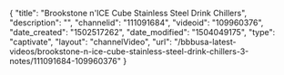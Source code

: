 {
    "title": "Brookstone n'ICE Cube Stainless Steel Drink Chillers",
    "description": "",
    "channelid": "111091684",
    "videoid": "109960376",
    "date_created": "1502517262",
    "date_modified": "1504049175",
    "type": "captivate",
    "layout": "channelVideo",
    "url": "\/bbbusa-latest-videos\/brookstone-n-ice-cube-stainless-steel-drink-chillers-3-notes\/111091684-109960376"
}